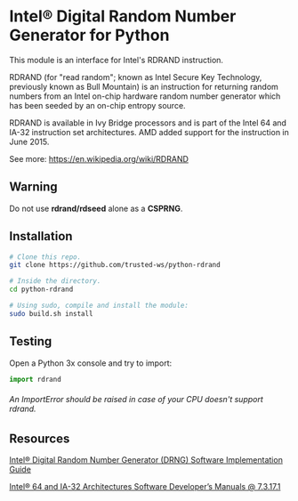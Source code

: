 # Intel® Digital Random Number Generator for Python

This module is an interface for Intel's RDRAND instruction.

RDRAND (for "read random"; known as Intel Secure Key Technology, previously known as Bull Mountain) is an instruction for returning random numbers
from an Intel on-chip hardware random number generator which has been seeded by an on-chip entropy source.

RDRAND is available in Ivy Bridge processors and is part of the Intel 64 and IA-32 instruction set architectures. AMD added support for the instruction in June 2015.

See more: https://en.wikipedia.org/wiki/RDRAND

## Warning
Do not use **rdrand/rdseed** alone as a **CSPRNG**.

## Installation
```sh
# Clone this repo.
git clone https://github.com/trusted-ws/python-rdrand

# Inside the directory.
cd python-rdrand

# Using sudo, compile and install the module:
sudo build.sh install
```
## Testing
Open a Python 3x console and try to import:
```python
import rdrand
```
###### An ImportError should be raised in case of your CPU doesn't support rdrand.

## Resources
[Intel® Digital Random Number Generator (DRNG) Software Implementation Guide](https://www.intel.com/content/www/us/en/developer/articles/guide/intel-digital-random-number-generator-drng-software-implementation-guide.html)

[Intel® 64 and IA-32 Architectures Software Developer’s Manuals @ 7.3.17.1](https://www.intel.com/content/www/us/en/developer/articles/technical/intel-sdm.html)

